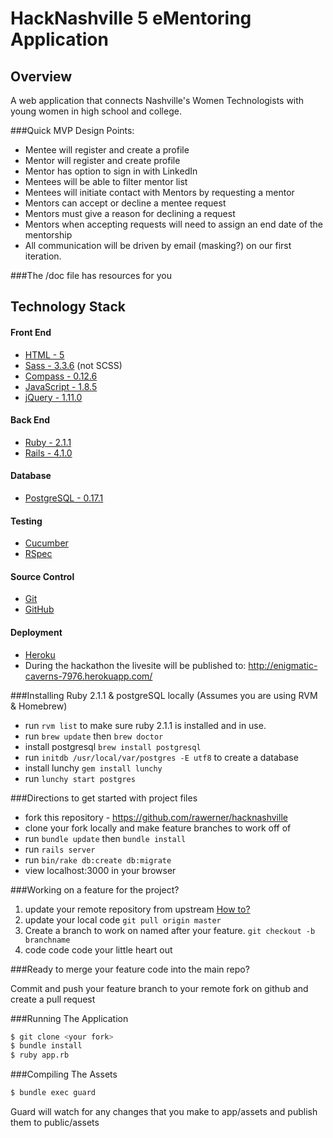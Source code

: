 HackNashville 5 eMentoring Application
==========


Overview
---------------------
A web application that connects Nashville's Women Technologists with young women in high school and college.

###Quick MVP Design Points:
- Mentee will register and create a profile
- Mentor will register and create profile
- Mentor has option to sign in with LinkedIn
- Mentees will be able to filter mentor list
- Mentees will initiate contact with Mentors by requesting a mentor
- Mentors can accept or decline a mentee request
- Mentors must give a reason for declining a request
- Mentors when accepting requests will need to assign an end date of the mentorship
- All communication will be driven by email (masking?) on our first iteration.

###The /doc file has resources for you

Technology Stack
---------------------

#### Front End
- [HTML - 5](https://developer.mozilla.org/en-US/docs/Web/Guide/HTML/HTML5)
- [Sass - 3.3.6](https://rubygems.org/gems/sass) (not SCSS)
- [Compass - 0.12.6](http://compass-style.org/)
- [JavaScript - 1.8.5](https://developer.mozilla.org/en-US/docs/Web/JavaScript)
- [jQuery - 1.11.0](http://jquery.com/)

#### Back End
- [Ruby - 2.1.1](https://www.ruby-lang.org/)
- [Rails - 4.1.0](http://rubyonrails.org/)

#### Database
- [PostgreSQL - 0.17.1](http://www.postgresql.org/)

#### Testing
- [Cucumber](https://rubygems.org/gems/cucumber)
- [RSpec](https://rubygems.org/gems/rspec)

#### Source Control
- [Git](http://git-scm.com/)
- [GitHub](https://github.com/)

#### Deployment
- [Heroku](http://heroku.com)
- During the hackathon the livesite will be published to: http://enigmatic-caverns-7976.herokuapp.com/

###Installing Ruby 2.1.1 & postgreSQL locally (Assumes you are using RVM & Homebrew)

- run `rvm list` to make sure ruby 2.1.1 is installed and in use.
- run `brew update` then `brew doctor`
- install postgresql `brew install postgresql`
- run `initdb /usr/local/var/postgres -E utf8`  to create a database
- install lunchy `gem install lunchy`
- run `lunchy start postgres`


###Directions to get started with project files

- fork this repository - https://github.com/rawerner/hacknashville
- clone your fork locally and make feature branches to work off of
- run `bundle update` then `bundle install`
- run `rails server`
- run `bin/rake db:create db:migrate`
- view localhost:3000 in your browser


###Working on a feature for the project?

1. update your remote repository from upstream [How to?](https://blogs.atlassian.com/2013/07/git-upstreams-forks/)
2. update your local code `git pull origin master`
2. Create a branch to work on named after your feature. `git checkout -b branchname`
2. code code code your little heart out


###Ready to merge your feature code into the main repo?

Commit and push your feature branch to your remote fork on github and create a pull request


###Running The Application

````bash
$ git clone <your fork>
$ bundle install
$ ruby app.rb
````


###Compiling The Assets
````bash
$ bundle exec guard
````

Guard will watch for any changes that you make to app/assets and publish them to public/assets


